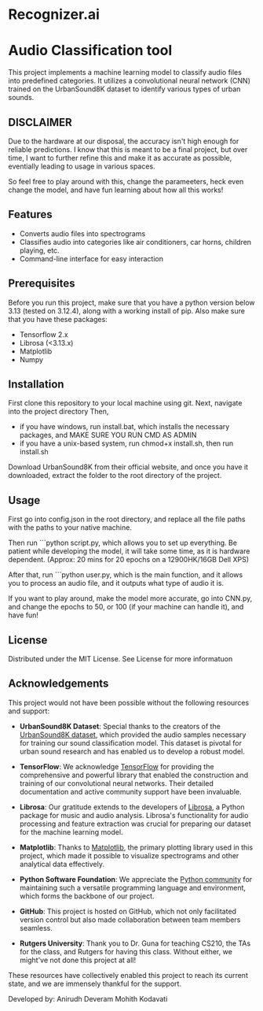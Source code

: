 # Recognizer.ai
# Audio Classification tool 
This project implements a machine learning model to classify audio files into predefined categories. It utilizes a convolutional neural network (CNN) trained on the UrbanSound8K dataset to identify various types of urban sounds. 

## DISCLAIMER 
Due to the hardware at our disposal, the accuracy isn't high enough for reliable predictions. I know that this is meant to be a final project, but over time, I want to further refine this and make it as accurate as possible, eventially leading to usage in various spaces. 

So feel free to play around with this, change the parameeters, heck even change the model, and have fun learning about how all this works! 

## Features
- Converts audio files into spectrograms 
- Classifies audio into categories like air conditioners, car horns, children playing, etc.
- Command-line interface for easy interaction 

## Prerequisites
Before you run this project, make sure that you have a python version below 3.13 (tested on 3.12.4), along with a working install of pip. Also make sure that you have these packages: 
- Tensorflow 2.x
- Librosa (<3.13.x)
- Matplotlib
- Numpy 

## Installation 
First clone this repository to your local machine using git.
Next, navigate into the project directory 
Then, 
- if you have windows, run install.bat, which installs the necessary packages, and MAKE SURE YOU RUN CMD AS ADMIN 
- if you have a unix-based system, run chmod+x install.sh, then run install.sh

Download UrbanSound8K from their official website, and once you have it downloaded, extract the folder to the root directory of the project. 

## Usage 
First go into config.json in the root directory, and replace all the file paths with the paths to your native machine. 

Then run ```python script.py, which allows you to set up everything. Be patient while developing the model, it will take some time, as it is hardware dependent. 
(Approx: 20 mins for 20 epochs on a 12900HK/16GB Dell XPS)

After that, run ```python user.py, which is the main function, and it allows you to process an audio file, and it outputs what type of audio it is. 

If you want to play around, make the model more accurate, go into CNN.py, and change the epochs to 50, or 100 (if your machine can handle it), and have fun!

## License 
Distributed under the MIT License. See License for more informatuon 

## Acknowledgements 

This project would not have been possible without the following resources and support:

- **UrbanSound8K Dataset**: Special thanks to the creators of the [UrbanSound8K dataset](https://urbansounddataset.weebly.com/urbansound8k.html), which provided the audio samples necessary for training our sound classification model. This dataset is pivotal for urban sound research and has enabled us to develop a robust model.

- **TensorFlow**: We acknowledge [TensorFlow](https://www.tensorflow.org/) for providing the comprehensive and powerful library that enabled the construction and training of our convolutional neural networks. Their detailed documentation and active community support have been invaluable.

- **Librosa**: Our gratitude extends to the developers of [Librosa](https://librosa.org/doc/latest/index.html), a Python package for music and audio analysis. Librosa's functionality for audio processing and feature extraction was crucial for preparing our dataset for the machine learning model.

- **Matplotlib**: Thanks to [Matplotlib](https://matplotlib.org/), the primary plotting library used in this project, which made it possible to visualize spectrograms and other analytical data effectively.

- **Python Software Foundation**: We appreciate the [Python community](https://www.python.org/) for maintaining such a versatile programming language and environment, which forms the backbone of our project.

- **GitHub**: This project is hosted on GitHub, which not only facilitated version control but also made collaboration between team members seamless. 
- **Rutgers University**: Thank you to Dr. Guna for teaching CS210, the TAs for the class,  and Rutgers for having this class. Without either, we might've not done this project at all! 

These resources have collectively enabled this project to reach its current state, and we are immensely thankful for the support.


Developed by: 
Anirudh Deveram 
Mohith Kodavati 
